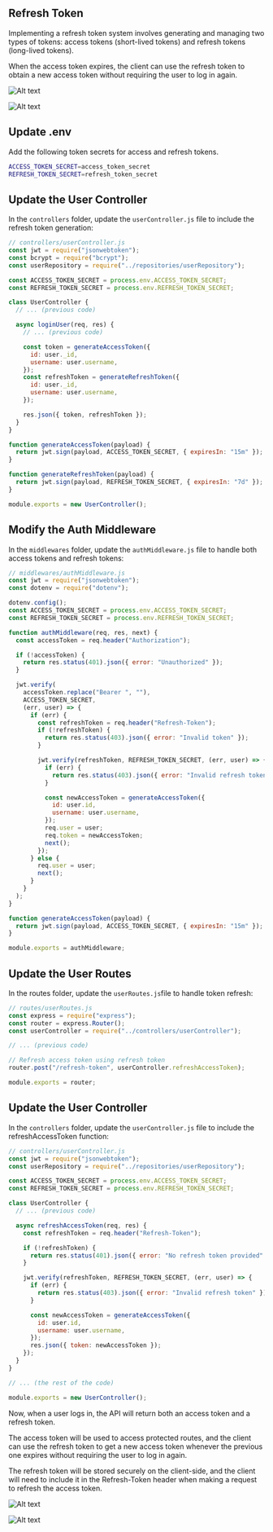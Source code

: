 ## Refresh Token

Implementing a refresh token system involves generating and managing two types of tokens: access tokens (short-lived tokens) and refresh tokens (long-lived tokens).

When the access token expires, the client can use the refresh token to obtain a new access token without requiring the user to log in again.

![Alt text](image-11.png)

![Alt text](image-12.png)

## Update .env

Add the following token secrets for access and refresh tokens.

```bash
ACCESS_TOKEN_SECRET=access_token_secret
REFRESH_TOKEN_SECRET=refresh_token_secret
```

## Update the User Controller

In the `controllers` folder, update the `userController.js` file to include the refresh token generation:

```js
// controllers/userController.js
const jwt = require("jsonwebtoken");
const bcrypt = require("bcrypt");
const userRepository = require("../repositories/userRepository");

const ACCESS_TOKEN_SECRET = process.env.ACCESS_TOKEN_SECRET;
const REFRESH_TOKEN_SECRET = process.env.REFRESH_TOKEN_SECRET;

class UserController {
  // ... (previous code)

  async loginUser(req, res) {
    // ... (previous code)

    const token = generateAccessToken({
      id: user._id,
      username: user.username,
    });
    const refreshToken = generateRefreshToken({
      id: user._id,
      username: user.username,
    });

    res.json({ token, refreshToken });
  }
}

function generateAccessToken(payload) {
  return jwt.sign(payload, ACCESS_TOKEN_SECRET, { expiresIn: "15m" });
}

function generateRefreshToken(payload) {
  return jwt.sign(payload, REFRESH_TOKEN_SECRET, { expiresIn: "7d" });
}

module.exports = new UserController();
```

## Modify the Auth Middleware

In the `middlewares` folder, update the `authMiddleware.js` file to handle both access tokens and refresh tokens:

```js
// middlewares/authMiddleware.js
const jwt = require("jsonwebtoken");
const dotenv = require("dotenv");

dotenv.config();
const ACCESS_TOKEN_SECRET = process.env.ACCESS_TOKEN_SECRET;
const REFRESH_TOKEN_SECRET = process.env.REFRESH_TOKEN_SECRET;

function authMiddleware(req, res, next) {
  const accessToken = req.header("Authorization");

  if (!accessToken) {
    return res.status(401).json({ error: "Unauthorized" });
  }

  jwt.verify(
    accessToken.replace("Bearer ", ""),
    ACCESS_TOKEN_SECRET,
    (err, user) => {
      if (err) {
        const refreshToken = req.header("Refresh-Token");
        if (!refreshToken) {
          return res.status(403).json({ error: "Invalid token" });
        }

        jwt.verify(refreshToken, REFRESH_TOKEN_SECRET, (err, user) => {
          if (err) {
            return res.status(403).json({ error: "Invalid refresh token" });
          }

          const newAccessToken = generateAccessToken({
            id: user.id,
            username: user.username,
          });
          req.user = user;
          req.token = newAccessToken;
          next();
        });
      } else {
        req.user = user;
        next();
      }
    }
  );
}

function generateAccessToken(payload) {
  return jwt.sign(payload, ACCESS_TOKEN_SECRET, { expiresIn: "15m" });
}

module.exports = authMiddleware;
```

## Update the User Routes

In the routes folder, update the `userRoutes.js`file to handle token refresh:

```js
// routes/userRoutes.js
const express = require("express");
const router = express.Router();
const userController = require("../controllers/userController");

// ... (previous code)

// Refresh access token using refresh token
router.post("/refresh-token", userController.refreshAccessToken);

module.exports = router;
```

## Update the User Controller

In the `controllers` folder, update the `userController.js` file to include the refreshAccessToken function:

```js
// controllers/userController.js
const jwt = require("jsonwebtoken");
const userRepository = require("../repositories/userRepository");

const ACCESS_TOKEN_SECRET = process.env.ACCESS_TOKEN_SECRET;
const REFRESH_TOKEN_SECRET = process.env.REFRESH_TOKEN_SECRET;

class UserController {
  // ... (previous code)

  async refreshAccessToken(req, res) {
    const refreshToken = req.header("Refresh-Token");

    if (!refreshToken) {
      return res.status(401).json({ error: "No refresh token provided" });
    }

    jwt.verify(refreshToken, REFRESH_TOKEN_SECRET, (err, user) => {
      if (err) {
        return res.status(403).json({ error: "Invalid refresh token" });
      }

      const newAccessToken = generateAccessToken({
        id: user.id,
        username: user.username,
      });
      res.json({ token: newAccessToken });
    });
  }
}

// ... (the rest of the code)

module.exports = new UserController();
```

Now, when a user logs in, the API will return both an access token and a refresh token.

The access token will be used to access protected routes, and the client can use the refresh token to get a new access token whenever the previous one expires without requiring the user to log in again.

The refresh token will be stored securely on the client-side, and the client will need to include it in the Refresh-Token header when making a request to refresh the access token.

![Alt text](image-13.png)

![Alt text](image-14.png)
